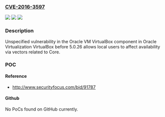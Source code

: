 ### [CVE-2016-3597](https://cve.mitre.org/cgi-bin/cvename.cgi?name=CVE-2016-3597)
![](https://img.shields.io/static/v1?label=Product&message=n%2Fa&color=blue)
![](https://img.shields.io/static/v1?label=Version&message=n%2Fa&color=blue)
![](https://img.shields.io/static/v1?label=Vulnerability&message=n%2Fa&color=brighgreen)

### Description

Unspecified vulnerability in the Oracle VM VirtualBox component in Oracle Virtualization VirtualBox before 5.0.26 allows local users to affect availability via vectors related to Core.

### POC

#### Reference
- http://www.securityfocus.com/bid/91787

#### Github
No PoCs found on GitHub currently.

